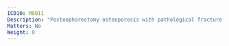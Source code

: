 ```yaml
---
ICD10: M8011
Description: "Postoophorectomy osteoporosis with pathological fracture: Shoulder region"
Matters: No
Weight: 0
---
```


